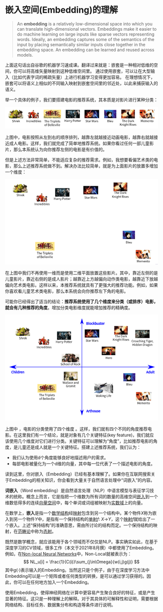 # 嵌入空间(Embedding)的理解

> An **embedding** is a relatively low-dimensional space into which you can translate high-dimensional vectors. Embeddings make it easier to do machine learning on large inputs like sparse vectors representing words. Ideally, an embedding captures some of the semantics of the input by placing semantically similar inputs close together in the embedding space. An embedding can be learned and reused across models.

上面这句话出自谷歌的机器学习速成课。翻译过来就是：嵌套是一种相对低维的空间，你可以将高维矢量映射到这种低维空间里。 通过使用嵌套，可以让在大型输入（比如代表字词的稀疏矢量）上进行机器学习变得更加容易。 在理想情况下，嵌套可以将语义上相似的不同输入映射到嵌套空间里的邻近处，以此来捕获输入的语义。

举一个具体的例子，我们要搭建电影的推荐系统，其本质是对影片进行某种分类：   

![image-20210803172540902](./src/embedding-space/image-20210803172540902.png)

上图中，电影按照从左到右的顺序排列，越靠左就越接近动画电影，越靠右就越接近成人电影。这样，我们就完成了简单地推荐系统。如果你看过任何一部儿童影片，那么本系统认为向你推荐左侧的电影是有价值的。

但是上述方法非常简单，不能适应复杂的推荐需求。例如，我想要看偏艺术类的电影，那么上述推荐系统做不到。解决办法比较简单，就是为上面影片的放置多增加一个维度：

![image-20210803173607955](./src/embedding-space/image-20210803173607955.png)

在上图中我们不再使用一维而是使用二维平面放置这些影片。其中，靠近左侧的是儿童影片，靠近右侧的是成人影片；越靠近上方越偏向动作类电影，越靠近下放越偏向艺术类电影。这样以来，本推荐系统就具有了更强大的推荐功能。例如，如果你喜欢看儿童艺术类电影，那么本系统会向你推荐左下角的电影。

可能你已经得出了适当的结论：**推荐系统使用了几个维度来分类（或排序）电影，就会有几种推荐的角度**。增加分类电影维度就能增加推荐的精确度。

![image-20210803175726547](./src/embedding-space/image-20210803175726547.png)

上图中 ，电影的分类使用了四个维度 。这样，我们就有四个不同的角度推荐电影。在这里我们有一个结论，就是对象有几个关键特征(key feature)，我们就应该使用几个维度对它们进行分类。关键特征可以理解为“角度”，比如推荐电影的角度，是儿童还是成人就是一个关键特征。搭建上述推荐系统，我们认为：

- 我们认为使用d个角度能够良好地描述用户的需求。
- 每部电影被量化为一个d维的向量，其中每一位代表了一个描述电影的角度。

读到这里，你对嵌入（Embedding）已经有基本理解了。如果你在互联网搜索关于Embedding的相关知识，你会看到大量关于自然语言处理中“词嵌入”的内容。

**词嵌入**（Word embedding）是自然语言处理（NLP）中语言模型与表征学习技术的统称。概念上而言，它是指把一个维数为所有词的数量的高维空间[嵌入](https://zh.wikipedia.org/wiki/嵌入_(数学))到一个维数低得多的连续[向量空间](https://zh.wikipedia.org/wiki/向量空间)中，每个单词或词组被映射为[实数](https://zh.wikipedia.org/wiki/实数)[域](https://zh.wikipedia.org/wiki/数域)上的向量。

在数学上，**嵌入**是指一个[数学结构](https://zh.wikipedia.org/wiki/数学结构)经[映射](https://zh.wikipedia.org/wiki/映射)包含到另一个结构中。某个物件*X*称为嵌入到另一个物件*Y*中，是指有一个保持结构的[单射](https://zh.wikipedia.org/wiki/单射)*f*: *X*→*Y*，这个[映射](https://zh.wikipedia.org/wiki/映射)*f*就给出了一个嵌入。上述“保持结构”的准确意思，需由所讨论的结构而定。一个保持结构的映射，在[范畴论](https://zh.wikipedia.org/wiki/範疇論)中称为[态射](https://zh.wikipedia.org/wiki/态射)。

既然是数学概念，就应该能用于各个领域而不仅仅是NLP。事实确实如此，在基于深度学习的CV领域，很多工作（本文于2021年8月撰）中都使用了Embedding。例如，在[Non-local Neural Networks](../unlimited-paper-works/[27]Non-local-Neural-Networks)中，Non-Local就被表示为：
$$
NL_u[i] = \frac{1}{C(i)}\sum_{j\in\Omega}{w(i,j)g(j)}
$$
其中$g(\cdot)$​表示输入的Embedding。当然这只是个例子，由于在深度学习方法中Embedding可以是一个矩阵或者任何类型的转换，是可以通过学习获得的。因此，你可以在任何地方加入一个Embedding。

使用Embedding，使得神经网络在计算中更容易产生聚合良好的特征，或是产生显著的特征。这只是一种理解上的解释。对于其具体的可解释性和证明，需要根据网络结构、目标任务、数据集分布和构造等条件进行说明。

